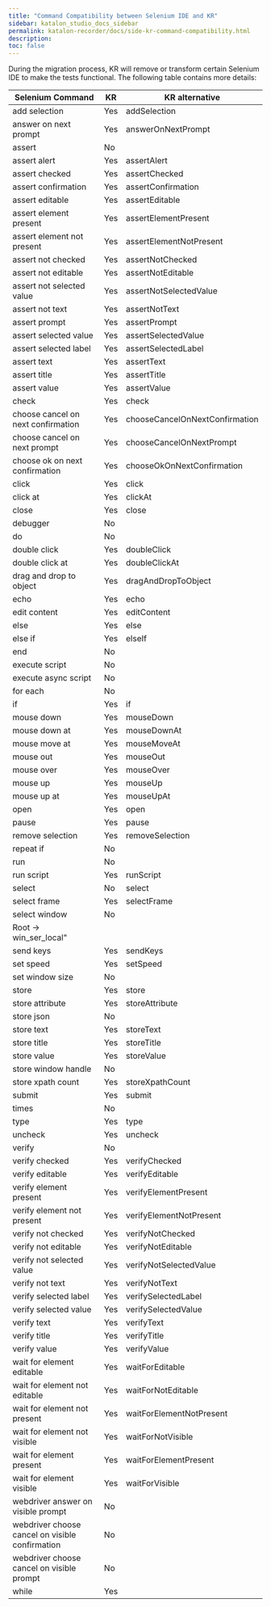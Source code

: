 ```yaml
---
title: "Command Compatibility between Selenium IDE and KR" 
sidebar: katalon_studio_docs_sidebar
permalink: katalon-recorder/docs/side-kr-command-compatibility.html 
description: 
toc: false
---
```


During the migration process, KR will remove or transform certain Selenium IDE to make the tests functional. The following table contains more details:


| Selenium Command                                | KR  | KR alternative                 |
|-------------------------------------------------|-----|--------------------------------|
| add selection                                   | Yes | addSelection                   |
| answer on next prompt                           | Yes | answerOnNextPrompt             |
| assert                                          | No  |                                |
| assert alert                                    | Yes | assertAlert                    |
| assert checked                                  | Yes | assertChecked                  |
| assert confirmation                             | Yes | assertConfirmation             |
| assert editable                                 | Yes | assertEditable                 |
| assert element present                          | Yes | assertElementPresent           |
| assert element not present                      | Yes | assertElementNotPresent        |
| assert not checked                              | Yes | assertNotChecked               |
| assert not editable                             | Yes | assertNotEditable              |
| assert not selected value                       | Yes | assertNotSelectedValue         |
| assert not text                                 | Yes | assertNotText                  |
| assert prompt                                   | Yes | assertPrompt                   |
| assert selected value                           | Yes | assertSelectedValue            |
| assert selected label                           | Yes | assertSelectedLabel            |
| assert text                                     | Yes | assertText                     |
| assert title                                    | Yes | assertTitle                    |
| assert value                                    | Yes | assertValue                    |
| check                                           | Yes | check                          |
| choose cancel on next confirmation              | Yes | chooseCancelOnNextConfirmation |
| choose cancel on next prompt                    | Yes | chooseCancelOnNextPrompt       |
| choose ok on next confirmation                  | Yes | chooseOkOnNextConfirmation     |
| click                                           | Yes | click                          |
| click at                                        | Yes | clickAt                        |
| close                                           | Yes | close                          |
| debugger                                        | No  |                                |
| do                                              | No  |                                |
| double click                                    | Yes | doubleClick                    |
| double click at                                 | Yes | doubleClickAt                  |
| drag and drop to object                         | Yes | dragAndDropToObject            |
| echo                                            | Yes | echo                           |
| edit content                                    | Yes | editContent                    |
| else                                            | Yes | else                           |
| else if                                         | Yes | elseIf                         |
| end                                             | No  |                                |
| execute script                                  | No  |                                |
| execute async script                            | No  |                                |
| for each                                        | No  |                                |
| if                                              | Yes | if                             |
| mouse down                                      | Yes | mouseDown                      |
| mouse down at                                   | Yes | mouseDownAt                    |
| mouse move at                                   | Yes | mouseMoveAt                    |
| mouse out                                       | Yes | mouseOut                       |
| mouse over                                      | Yes | mouseOver                      |
| mouse up                                        | Yes | mouseUp                        |
| mouse up at                                     | Yes | mouseUpAt                      |
| open                                            | Yes | open                           |
| pause                                           | Yes | pause                          |
| remove selection                                | Yes | removeSelection                |
| repeat if                                       | No  |                                |
| run                                             | No  |                                |
| run script                                      | Yes | runScript                      |
| select                                          | No  | select                         |
| select frame                                    | Yes | selectFrame                    |
| select window                                   | No  |                                |
| Root → win_ser_local"                           |     |                                |
| send keys                                       | Yes | sendKeys                       |
| set speed                                       | Yes | setSpeed                       |
| set window size                                 | No  |                                |
| store                                           | Yes | store                          |
| store attribute                                 | Yes | storeAttribute                 |
| store json                                      | No  |                                |
| store text                                      | Yes | storeText                      |
| store title                                     | Yes | storeTitle                     |
| store value                                     | Yes | storeValue                     |
| store window handle                             | No  |                                |
| store xpath count                               | Yes | storeXpathCount                |
| submit                                          | Yes | submit                         |
| times                                           | No  |                                |
| type                                            | Yes | type                           |
| uncheck                                         | Yes | uncheck                        |
| verify                                          | No  |                                |
| verify checked                                  | Yes | verifyChecked                  |
| verify editable                                 | Yes | verifyEditable                 |
| verify element present                          | Yes | verifyElementPresent           |
| verify element not present                      | Yes | verifyElementNotPresent        |
| verify not checked                              | Yes | verifyNotChecked               |
| verify not editable                             | Yes | verifyNotEditable              |
| verify not selected value                       | Yes | verifyNotSelectedValue         |
| verify not text                                 | Yes | verifyNotText                  |
| verify selected label                           | Yes | verifySelectedLabel            |
| verify selected value                           | Yes | verifySelectedValue            |
| verify text                                     | Yes | verifyText                     |
| verify title                                    | Yes | verifyTitle                    |
| verify value                                    | Yes | verifyValue                    |
| wait for element editable                       | Yes | waitForEditable                |
| wait for element not editable                   | Yes | waitForNotEditable             |
| wait for element not present                    | Yes | waitForElementNotPresent       |
| wait for element not visible                    | Yes | waitForNotVisible              |
| wait for element present                        | Yes | waitForElementPresent          |
| wait for element visible                        | Yes | waitForVisible                 |
| webdriver answer on visible prompt              | No  |                                |
| webdriver choose cancel on visible confirmation | No  |                                |
| webdriver choose cancel on visible prompt       | No  |                                |
| while                                           | Yes |                                |
